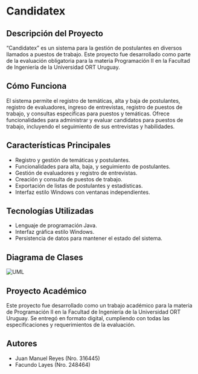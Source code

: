 # Candidatex

## Descripción del Proyecto

“Candidatex” es un sistema para la gestión de postulantes en diversos llamados a puestos de trabajo. Este proyecto fue desarrollado como parte de la evaluación obligatoria para la materia Programación II en la Facultad de Ingeniería de la Universidad ORT Uruguay.

## Cómo Funciona

El sistema permite el registro de temáticas, alta y baja de postulantes, registro de evaluadores, ingreso de entrevistas, registro de puestos de trabajo, y consultas específicas para puestos y temáticas. Ofrece funcionalidades para administrar y evaluar candidatos para puestos de trabajo, incluyendo el seguimiento de sus entrevistas y habilidades.

## Características Principales

- Registro y gestión de temáticas y postulantes.
- Funcionalidades para alta, baja, y seguimiento de postulantes.
- Gestión de evaluadores y registro de entrevistas.
- Creación y consulta de puestos de trabajo.
- Exportación de listas de postulantes y estadísticas.
- Interfaz estilo Windows con ventanas independientes.

## Tecnologías Utilizadas

- Lenguaje de programación Java.
- Interfaz gráfica estilo Windows.
- Persistencia de datos para mantener el estado del sistema.

## Diagrama de Clases

![UML](UML_Candidatex.png)

## Proyecto Académico

Este proyecto fue desarrollado como un trabajo académico para la materia de Programación II en la Facultad de Ingeniería de la Universidad ORT Uruguay. Se entregó en formato digital, cumpliendo con todas las especificaciones y requerimientos de la evaluación.

## Autores

- Juan Manuel Reyes (Nro. 316445)
- Facundo Layes (Nro. 248464)

